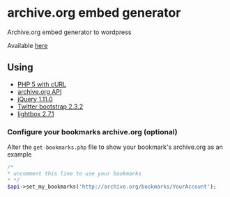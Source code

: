 archive.org embed generator
===========================

Archive.org embed generator to wordpress

Available [here](http://archive.laborautonomo.96.lt/ "click me")

Using
-----
* [PHP 5 with cURL](https://php.net/manual/book.curl.php)
* [archive.org API](http://archive.org/help/json.php)
* [jQuery 1.11.0](https://github.com/jquery/jquery)
* [Twitter bootstrap 2.3.2](https://github.com/twbs/bootstrap)
* [lightbox 2.7.1](https://github.com/lokesh/lightbox2/)

### Configure your bookmarks archive.org (optional)
Alter the `get-bookmarks.php` file to show your bookmark's archive.org as an example

```php
/*
* uncomment this line to use your bookmarks
* */
$api->set_my_bookmarks('http://archive.org/bookmarks/YourAccount');
```